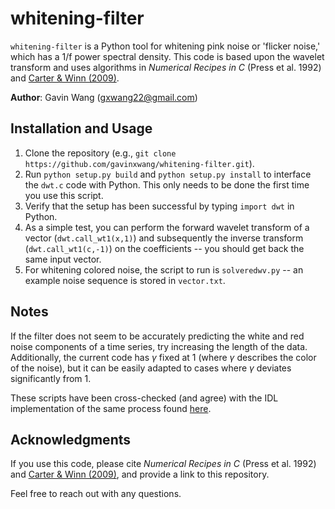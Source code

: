 # whitening-filter

`whitening-filter` is a Python tool for whitening pink noise or 'flicker noise,' which has a 1/f power spectral density. This code is based upon the wavelet transform and uses algorithms in *Numerical Recipes in C* (Press et al. 1992) and [Carter & Winn (2009)](https://ui.adsabs.harvard.edu/abs/2009ApJ...704...51C/abstract). 

**Author**: Gavin Wang ([gxwang22@gmail.com](gxwang22@gmail.com))

## Installation and Usage

1. Clone the repository (e.g., `git clone https://github.com/gavinxwang/whitening-filter.git`).
2. Run `python setup.py build` and `python setup.py install` to interface the `dwt.c` code with Python. This only needs to be done the first time you use this script.
3. Verify that the setup has been successful by typing `import dwt` in Python.
4. As a simple test, you can perform the forward wavelet transform of a vector (`dwt.call_wt1(x,1)`) and subsequently the inverse transform (`dwt.call_wt1(c,-1)`) on the coefficients -- you should get back the same input vector.
5. For whitening colored noise, the script to run is `solveredwv.py` -- an example noise sequence is stored in `vector.txt`.

## Notes

If the filter does not seem to be accurately predicting the white and red noise components of a time series, try increasing the length of the data. Additionally, the current code has $\gamma$ fixed at 1 (where $\gamma$ describes the color of the noise), but it can be easily adapted to cases where $\gamma$ deviates significantly from 1. 

These scripts have been cross-checked (and agree) with the IDL implementation of the same process found [here](https://github.com/zgazak/TAP/tree/master/extra_pro/carter_winn_wavelets).

## Acknowledgments

If you use this code, please cite *Numerical Recipes in C* (Press et al. 1992) and [Carter & Winn (2009)](https://ui.adsabs.harvard.edu/abs/2009ApJ...704...51C/abstract), and provide a link to this repository.

Feel free to reach out with any questions.
